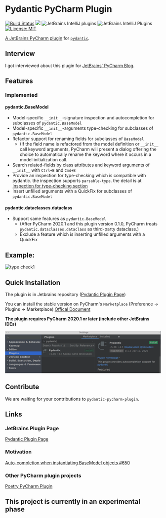 # Pydantic PyCharm Plugin
[![Build Status](https://travis-ci.org/koxudaxi/pydantic-pycharm-plugin.svg?branch=master)](https://travis-ci.org/koxudaxi/pydantic-pycharm-plugin)
[![](https://img.shields.io/jetbrains/plugin/v/12861)](https://plugins.jetbrains.com/plugin/12861-pydantic)
![JetBrains IntelliJ plugins](https://img.shields.io/jetbrains/plugin/d/12861-pydantic)
![JetBrains IntelliJ Plugins](https://img.shields.io/jetbrains/plugin/r/rating/12861-pydantic)
[![License: MIT](https://img.shields.io/badge/License-MIT-yellow.svg)](https://opensource.org/licenses/MIT)

[A JetBrains PyCharm plugin](https://plugins.jetbrains.com/plugin/12861-pydantic) for [`pydantic`](https://github.com/samuelcolvin/pydantic).

## Interview
I got interviewed about this plugin for [JetBrains' PyCharm Blog](https://blog.jetbrains.com/pycharm/2020/04/interview-koudai-aono-author-of-pydantic-plugin-for-pycharm/).

##  Features
### Implemented
#### pydantic.BaseModel
* Model-specific `__init__`-signature inspection and autocompletion for subclasses of `pydantic.BaseModel`
* Model-specific `__init__`-arguments type-checking for subclasses of `pydantic.BaseModel` 
* Refactor support for renaming fields for subclasses of `BaseModel`
  * (If the field name is refactored from the model definition or `__init__` call keyword arguments, PyCharm will present a dialog offering the choice to automatically rename the keyword where it occurs in a model initialization call.
* Search related-fields by class attributes and keyword arguments of `__init__` with `Ctrl+B` and `Cmd+B`
* Provide an inspection for type-checking which is compatible with pydantic. the inspection supports `parsable-type`. the detail is at [Inspection for type-checking section](https://koxudaxi.github.io/pydantic-pycharm-plugin/type-checking/)
* Insert unfilled arguments with a QuickFix for subclasses of `pydantic.BaseModel`

#### pydantic.dataclasses.dataclass
* Support same features as `pydantic.BaseModel`
  * (After PyCharm 2020.1 and this plugin version 0.1.0, PyCharm treats `pydantic.dataclasses.dataclass` as third-party dataclass.)
  * Exclude a feature which is inserting unfilled arguments with a QuickFix

## Example:
![type check1](typecheck1.png)

## Quick Installation
The plugin is in Jetbrains repository ([Pydantic Plugin Page](https://plugins.jetbrains.com/plugin/12861-pydantic))

You can install the stable version on PyCharm's `Marketplace` (Preference -> Plugins -> Marketplace) [Offical Document](https://www.jetbrains.com/help/idea/managing-plugins.html)

**The plugin requires PyCharm 2020.1 or later (include other JetBrains IDEs)**
 
![search plugin](search_plugin.png)


## Contribute
We are waiting for your contributions to `pydantic-pycharm-plugin`.

## Links
### JetBrains Plugin Page
[Pydantic Plugin Page](https://plugins.jetbrains.com/plugin/12861-pydantic)

### Motivation
[Auto-completion when instantiating BaseModel objects #650](https://github.com/samuelcolvin/pydantic/issues/650)

### Other PyCharm plugin projects
[Poetry PyCharm Plugin](https://github.com/koxudaxi/poetry-pycharm-plugin/)

## This project is currently in an experimental phase

